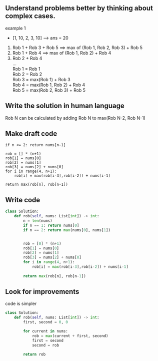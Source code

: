 ## Understand problems better by thinking about complex cases.
example 1 
- [1, 10, 2, 3, 10] --> ans = 20
1. Rob 1 + Rob 3 + Rob 5 ==> max of (Rob 1, Rob 2, Rob 3) + Rob 5
2. Rob 1 + Rob 4 ==> max of (Rob 1, Rob 2) + Rob 4
3. Rob 2 + Rob 4  
...  
Rob 1 = Rob 1  
Rob 2 = Rob 2  
Rob 3 = max(Rob 1) + Rob 3  
Rob 4 = max(Rob 1, Rob 2) + Rob 4   
Rob 5 = max(Rob 2, Rob 3) + Rob 5  
 
## Write the solution in human language
Rob N can be calculated by adding Rob N to max(Rob N-2, Rob N-1)

## Make draft code
```
if n <= 2: return nums[n-1]

rob = [] * (n+1)
rob[1] = nums[0]
rob[2] = nums[1]
rob[3] = nums[2] + nums[0]
for i in range(4, n+1):
    rob[i] = max(rob[i-3],rob[i-2]) + nums[i-1]

return max(rob[n], rob[n-1])
```
## Write code
```python
class Solution:
    def rob(self, nums: List[int]) -> int:
        n = len(nums)
        if n == 1: return nums[0]
        if n == 2: return max(nums[0], nums[1])


        rob = [0] * (n+1)
        rob[1] = nums[0]
        rob[2] = nums[1]
        rob[3] = nums[2] + nums[0]
        for i in range(4, n+1):
            rob[i] = max(rob[i-3],rob[i-2]) + nums[i-1]
        
        return max(rob[n], rob[n-1])
```

## Look for improvements
code is simpler
``` python
class Solution:
    def rob(self, nums: List[int]) -> int:
        first, second = 0, 0

        for current in nums:
            rob = max(current + first, second)
            first = second
            second = rob
        
        return rob    
```
